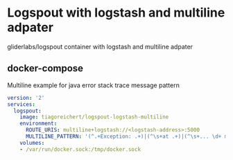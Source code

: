 # Logspout with logstash and multiline adpater

gliderlabs/logspout container with logstash and multiline adpater

## docker-compose 
Multiline example for java error stack trace message pattern
```yaml
version: '2'
services:
  logspout:
    image: tiagoreichert/logspout-logstash-multiline
    environment:
      ROUTE_URIS: multiline+logstash://<logstash-address>:5000
      MULTILINE_PATTERN: '(^.+Exception: .+)|(^\s+at .+)|(^\s+... \d+ more)|(^\s*Caused by:.+)'
    volumes:
    - /var/run/docker.sock:/tmp/docker.sock
```
